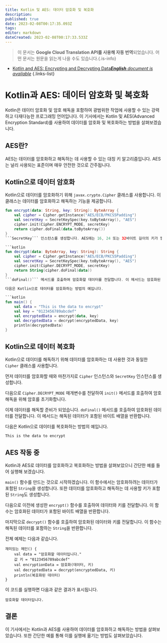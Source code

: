 ```yaml
---
title: Kotlin 및 AES: 데이터 암호화 및 복호화
description: 
published: true
date: 2023-02-08T00:17:35.093Z
tags: 
editor: markdown
dateCreated: 2023-02-08T00:17:33.533Z
---
```


> 이 문서는 **Google Cloud Translation API를 사용해 자동 번역**되었습니다.
어떤 문서는 원문을 읽는게 나을 수도 있습니다.{.is-info}



- [Kotlin and AES: Encrypting and Decrypting Data***English** document is available*](/en/Knowledge-base/Kotlin/kotlin-and-aes-encrypting-and-decrypting-data)
{.links-list}


# Kotlin과 AES: 데이터 암호화 및 복호화

Kotlin은 데이터 암호화 및 암호 해독을 포함하여 광범위한 작업에 사용할 수 있는 강력하고 다재다능한 프로그래밍 언어입니다. 이 기사에서는 Kotlin 및 AES(Advanced Encryption Standard)를 사용하여 데이터를 암호화 및 복호화하는 방법을 살펴보겠습니다.

## AES란?

AES는 데이터를 암호화하고 해독하는 데 사용할 수 있는 대칭 키 알고리즘입니다. AES는 널리 사용되는 표준이며 매우 안전한 것으로 간주됩니다.

## Kotlin으로 데이터 암호화

Kotlin으로 데이터를 암호화하기 위해 ```javax.crypto.Cipher``` 클래스를 사용합니다. 이 클래스는 데이터를 암호화하고 해독하는 기능을 제공합니다.

```kotlin
fun encrypt(data: String, key: String): ByteArray {
    val cipher = Cipher.getInstance("AES/ECB/PKCS5Padding")
    val secretKey = SecretKeySpec(key.toByteArray(), "AES")
    cipher.init(Cipher.ENCRYPT_MODE, secretKey)
    return cipher.doFinal(data.toByteArray())
}
```SecretKey``` 인스턴스를 생성합니다. AES에는 16, 24 또는 32바이트 길이의 키가 필요합니다. 이 예에서는 16바이트 키를 사용합니다.

```kotlin
fun decrypt(data: ByteArray, key: String): String {
    val cipher = Cipher.getInstance("AES/ECB/PKCS5Padding")
    val secretKey = SecretKeySpec(key.toByteArray(), "AES")
    cipher.init(Cipher.DECRYPT_MODE, secretKey)
    return String(cipher.doFinal(data))
}
```doFinal()``` 메서드를 호출하여 암호화할 데이터를 전달합니다. 이 메서드는 암호화된 데이터가 포함된 바이트 배열을 반환합니다.

다음은 Kotlin으로 데이터를 암호화하는 방법의 예입니다.

```kotlin
fun main() {
    val data = "This is the data to encrypt"
    val key = "0123456789abcdef"
    val encryptedData = encrypt(data, key)
    val decryptedData = decrypt(encryptedData, key)
    println(decryptedData)
}
```

## Kotlin으로 데이터 복호화

Kotlin으로 데이터를 해독하기 위해 데이터를 암호화하는 데 사용한 것과 동일한 ```Cipher``` 클래스를 사용합니다.

먼저 데이터를 암호화할 때와 마찬가지로 ```Cipher``` 인스턴스와 ```SecretKey``` 인스턴스를 생성합니다.

다음으로 ```Cipher.DECRYPT_MODE``` 매개변수를 전달하여 ```init()``` 메서드를 호출하여 암호 해독을 위해 암호를 초기화합니다.

이제 데이터를 해독할 준비가 되었습니다. ```doFinal()``` 메서드를 호출하여 암호화된 데이터를 전달합니다. 이 메서드는 해독된 데이터가 포함된 바이트 배열을 반환합니다.

다음은 Kotlin으로 데이터를 복호화하는 방법의 예입니다.

```
This is the data to encrypt
```

## AES 작동 중

Kotlin과 AES로 데이터를 암호화하고 복호화하는 방법을 살펴보았으니 간단한 예를 들어 실행해 보겠습니다.

```main()``` 함수를 만드는 것으로 시작하겠습니다. 이 함수에서는 암호화하려는 데이터가 포함된 ```String```을 생성합니다. 또한 데이터를 암호화하고 해독하는 데 사용할 키가 포함된 ```String```도 생성합니다.

다음으로 이전에 생성한 ```encrypt()``` 함수를 호출하여 데이터와 키를 전달합니다. 이 함수는 암호화된 데이터가 포함된 바이트 배열을 반환합니다.

마지막으로 ```decrypt()``` 함수를 호출하여 암호화된 데이터와 키를 전달합니다. 이 함수는 해독된 데이터를 포함하는 ```String```을 반환합니다.

전체 예제는 다음과 같습니다.

```코틀린
재미있는 메인() {
    val data = "암호화할 데이터입니다."
    값 키 = "0123456789abcdef"
    val encryptionData = 암호화(데이터, 키)
    val decryptedData = decrypt(encryptedData, 키)
    println(복호화된 데이터)
}
```

이 코드를 실행하면 다음과 같은 결과가 표시됩니다.

```
암호화할 데이터입니다.
```

## 결론

이 기사에서는 Kotlin과 AES를 사용하여 데이터를 암호화하고 해독하는 방법을 살펴보았습니다. 또한 간단한 예를 통해 이를 실행에 옮기는 방법도 살펴보았습니다.